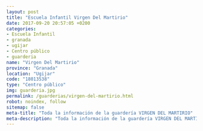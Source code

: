 ```yaml
---
layout: post
title: "Escuela Infantil Virgen Del Martirio"
date: 2017-09-20 20:57:05 +0200
categories:
- Escuela Infantil
- granada
- ugijar
- Centro público
- guarderia
name: "Virgen Del Martirio"
province: "Granada"
location: "Ugijar"
code: "18013538"
type: "Centro público"
img: guarderia.jpg
permalink: /guarderias/virgen-del-martirio.html
robot: noindex, follow
sitemap: false
meta-title: "Toda la información de la guardería VIRGEN DEL MARTIRIO"
meta-description: "Toda la información de la guardería VIRGEN DEL MARTIRIO"
---
```

